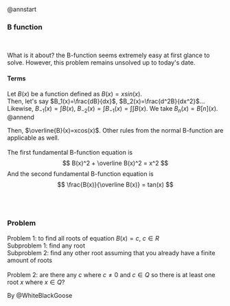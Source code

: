 @annstart

### B function

<br>

What is it about? the B-function seems extremely easy at first glance to solve. However, this problem remains unsolved up to today's date.


#### Terms
Let $B(x)$ be a function defined as $B(x)=xsin(x)$.<br>
Then, let's say $B_1(x)=\frac{dB}{dx}$, $B_2(x)=\frac{d^2B}{dx^2}$... Likewise, $B_{-1}(x)=\int B(x)$, $B_{-2}(x)=\int B_{-1}(x) = \int \int B(x)$. We take $B_{n}(x)=B[n](x)$.<br>
@annend

Then, $\overline{B}(x)=xcos(x)$. Other rules from the normal B-function are applicable as well.
<br><br>The first fundamental B-function equation is 
$$ 
B(x)^2 + \overline B(x)^2 = x^2 
$$
And the second fundamental B-function equation is
$$
\frac{B(x)}{\overline B(x)} = tan(x)
$$

<br>
<br>

### Problem
Problem 1: to find all roots of equation $B(x)=c$, $c \in R$<br>
Subproblem 1: find any root<br>
Subproblem 2: find any other root assuming that you already have a finite amount of roots<br>
<br>
Problem 2: are there any $c$ where $c \ne 0$ and $c \in Q$ so there is at least one root $x$ where $x \in Q$?

By @WhiteBlackGoose